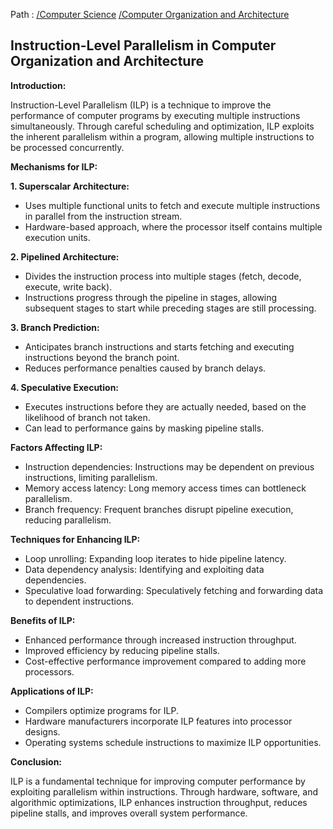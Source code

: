 Path : [/Computer Science](<..\..\index.md>) [/Computer Organization and Architecture](<..\index.md>)
## Instruction-Level Parallelism in Computer Organization and Architecture

**Introduction:**

Instruction-Level Parallelism (ILP) is a technique to improve the performance of computer programs by executing multiple instructions simultaneously. Through careful scheduling and optimization, ILP exploits the inherent parallelism within a program, allowing multiple instructions to be processed concurrently.


**Mechanisms for ILP:**

**1. Superscalar Architecture:**

- Uses multiple functional units to fetch and execute multiple instructions in parallel from the instruction stream.
- Hardware-based approach, where the processor itself contains multiple execution units.


**2. Pipelined Architecture:**

- Divides the instruction process into multiple stages (fetch, decode, execute, write back).
- Instructions progress through the pipeline in stages, allowing subsequent stages to start while preceding stages are still processing.


**3. Branch Prediction:**

- Anticipates branch instructions and starts fetching and executing instructions beyond the branch point.
- Reduces performance penalties caused by branch delays.


**4. Speculative Execution:**

- Executes instructions before they are actually needed, based on the likelihood of branch not taken.
- Can lead to performance gains by masking pipeline stalls.


**Factors Affecting ILP:**

- Instruction dependencies: Instructions may be dependent on previous instructions, limiting parallelism.
- Memory access latency: Long memory access times can bottleneck parallelism.
- Branch frequency: Frequent branches disrupt pipeline execution, reducing parallelism.


**Techniques for Enhancing ILP:**

- Loop unrolling: Expanding loop iterates to hide pipeline latency.
- Data dependency analysis: Identifying and exploiting data dependencies.
- Speculative load forwarding: Speculatively fetching and forwarding data to dependent instructions.


**Benefits of ILP:**

- Enhanced performance through increased instruction throughput.
- Improved efficiency by reducing pipeline stalls.
- Cost-effective performance improvement compared to adding more processors.


**Applications of ILP:**

- Compilers optimize programs for ILP.
- Hardware manufacturers incorporate ILP features into processor designs.
- Operating systems schedule instructions to maximize ILP opportunities.


**Conclusion:**

ILP is a fundamental technique for improving computer performance by exploiting parallelism within instructions. Through hardware, software, and algorithmic optimizations, ILP enhances instruction throughput, reduces pipeline stalls, and improves overall system performance.
